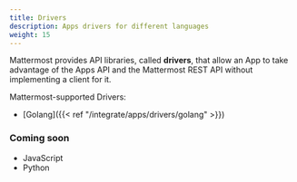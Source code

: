 ```yaml
---
title: Drivers
description: Apps drivers for different languages
weight: 15
---
```


Mattermost provides API libraries, called **drivers**, that allow an App to take advantage of the Apps API and the Mattermost REST API without implementing a client for it.

Mattermost-supported Drivers:
- [Golang]({{< ref "/integrate/apps/drivers/golang" >}})

### Coming soon

- JavaScript
- Python
